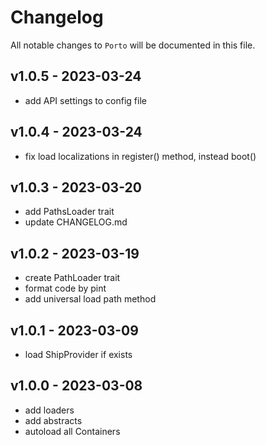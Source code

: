 # Changelog

All notable changes to `Porto` will be documented in this file.

## v1.0.5 - 2023-03-24

- add API settings to config file

## v1.0.4 - 2023-03-24

- fix load localizations in register() method, instead boot()

## v1.0.3 - 2023-03-20

- add PathsLoader trait
- update CHANGELOG.md

## v1.0.2 - 2023-03-19

- create PathLoader trait
- format code by pint
- add universal load path method

## v1.0.1 - 2023-03-09

- load ShipProvider if exists

## v1.0.0 - 2023-03-08

- add loaders
- add abstracts
- autoload all Containers
